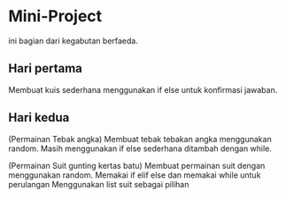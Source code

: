 # Mini-Project

ini bagian dari kegabutan berfaeda.

## Hari pertama
Membuat kuis sederhana menggunakan if else untuk konfirmasi jawaban.

## Hari kedua
(Permainan Tebak angka)
Membuat tebak tebakan angka menggunakan random.
Masih menggunakan if else sederhana ditambah dengan while.

(Permainan Suit gunting kertas batu)
Membuat permainan suit dengan menggunakan random.
Memakai if elif else dan memakai while untuk perulangan
Menggunakan list suit sebagai pilihan